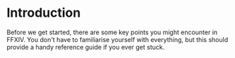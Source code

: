 # Introduction

Before we get started, there are some key points you might encounter in FFXIV. You don't have to familiarise yourself with everything, but this should provide a handy reference guide if you ever get stuck.